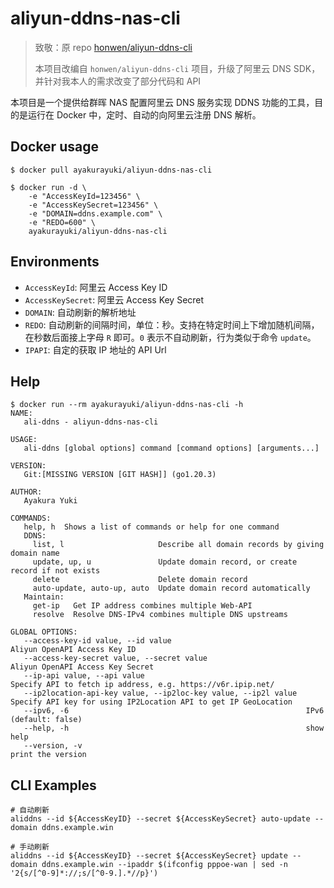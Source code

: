# aliyun-ddns-nas-cli

> 致敬：原 repo [honwen/aliyun-ddns-cli](https://github.com/honwen/aliyun-ddns-cli)
> 
> 本项目改编自 `honwen/aliyun-ddns-cli` 项目，升级了阿里云 DNS SDK，并针对我本人的需求改变了部分代码和 API

本项目是一个提供给群晖 NAS 配置阿里云 DNS 服务实现 DDNS 功能的工具，目的是运行在 Docker 中，定时、自动的向阿里云注册 DNS 解析。

## Docker usage

```shell
$ docker pull ayakurayuki/aliyun-ddns-nas-cli

$ docker run -d \
    -e "AccessKeyId=123456" \
    -e "AccessKeySecret=123456" \
    -e "DOMAIN=ddns.example.com" \
    -e "REDO=600" \
    ayakurayuki/aliyun-ddns-nas-cli
```

## Environments

* `AccessKeyId`: 阿里云 Access Key ID
* `AccessKeySecret`: 阿里云 Access Key Secret
* `DOMAIN`: 自动刷新的解析地址
* `REDO`: 自动刷新的间隔时间，单位：秒。支持在特定时间上下增加随机间隔，在秒数后面接上字母 `R` 即可。`0` 表示不自动刷新，行为类似于命令 `update`。
* `IPAPI`: 自定的获取 IP 地址的 API Url

## Help

```shell
$ docker run --rm ayakurayuki/aliyun-ddns-nas-cli -h
NAME:
   ali-ddns - aliyun-ddns-nas-cli

USAGE:
   ali-ddns [global options] command [command options] [arguments...]

VERSION:
   Git:[MISSING VERSION [GIT HASH]] (go1.20.3)

AUTHOR:
   Ayakura Yuki

COMMANDS:
   help, h  Shows a list of commands or help for one command
   DDNS:
     list, l                     Describe all domain records by giving domain name
     update, up, u               Update domain record, or create record if not exists
     delete                      Delete domain record
     auto-update, auto-up, auto  Update domain record automatically
   Maintain:
     get-ip   Get IP address combines multiple Web-API
     resolve  Resolve DNS-IPv4 combines multiple DNS upstreams

GLOBAL OPTIONS:
   --access-key-id value, --id value                              Aliyun OpenAPI Access Key ID
   --access-key-secret value, --secret value                      Aliyun OpenAPI Access Key Secret
   --ip-api value, --api value                                    Specify API to fetch ip address, e.g. https://v6r.ipip.net/
   --ip2location-api-key value, --ip2loc-key value, --ip2l value  Specify API key for using IP2Location API to get IP GeoLocation
   --ipv6, -6                                                     IPv6 (default: false)
   --help, -h                                                     show help
   --version, -v                                                  print the version

```

## CLI Examples

```shell
# 自动刷新
aliddns --id ${AccessKeyID} --secret ${AccessKeySecret} auto-update --domain ddns.example.win

# 手动刷新
aliddns --id ${AccessKeyID} --secret ${AccessKeySecret} update --domain ddns.example.win --ipaddr $(ifconfig pppoe-wan | sed -n '2{s/[^0-9]*://;s/[^0-9.].*//p}')

```
